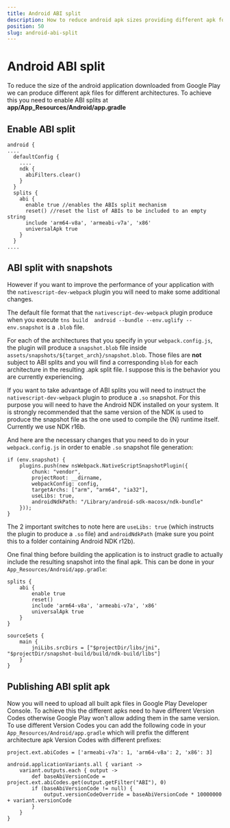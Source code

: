 ```yaml
---
title: Android ABI split
description: How to reduce android apk sizes providing different apk for different architectures.
position: 50
slug: android-abi-split
---
```


# Android ABI split

To reduce the size of the android application downloaded from Google Play we can produce different apk files for different architectures.
To achieve this you need to enable ABI splits at **app/App_Resources/Android/app.gradle**

## Enable ABI split
```
android {
....
  defaultConfig {
    ....
    ndk {
      abiFilters.clear()
    }
  }
  splits {
    abi {
      enable true //enables the ABIs split mechanism
      reset() //reset the list of ABIs to be included to an empty string
      include 'arm64-v8a', 'armeabi-v7a', 'x86'
      universalApk true
    }
  }
....
```

## ABI split with snapshots
However if you want to improve the performance of your application with the `nativescript-dev-webpack` plugin you will need to make some additional changes.

The default file format that the `nativescript-dev-webpack` plugin produce when you execute `tns build  android --bundle --env.uglify --env.snapshot` is a `.blob` file.

For each of the architectures that you specify in your `webpack.config.js`, the plugin will produce a `snapshot.blob` file inside `assets/snapshots/${target_arch}/snapshot.blob`. Those files are **not** subject to ABI splits and you will find a corresponding `blob` for each architecture in the resulting .apk split file. I suppose this is the behavior you are currently experiencing.

If you want to take advantage of ABI splits you will need to instruct the `nativescript-dev-webpack` plugin to produce a `.so` snapshot. For this purpose you will need to have the Android NDK installed on your system. It is strongly recommended that the same version of the NDK is used to produce the snapshot file as the one used to compile the {N} runtime itself. Currently we use NDK r16b.

And here are the necessary changes that you need to do in your `webpack.config.js` in order to enable `.so` snapshot file generation:

```
if (env.snapshot) {
    plugins.push(new nsWebpack.NativeScriptSnapshotPlugin({
        chunk: "vendor",
        projectRoot: __dirname,
        webpackConfig: config,
        targetArchs: ["arm", "arm64", "ia32"],
        useLibs: true,
        androidNdkPath: "/Library/android-sdk-macosx/ndk-bundle"
    }));
}
```

The 2 important switches to note here are `useLibs: true` (which instructs the plugin to produce a `.so` file) and `androidNdkPath` (make sure you point this to a folder containing Android NDK r12b).

One final thing before building the application is to instruct gradle to actually include the resulting snapshot into the final apk. This can be done in your `App_Resources/Android/app.gradle`:

```
splits {
    abi {
        enable true
        reset()
        include 'arm64-v8a', 'armeabi-v7a', 'x86'
        universalApk true
    }
}

sourceSets {
    main {
        jniLibs.srcDirs = ["$projectDir/libs/jni", "$projectDir/snapshot-build/build/ndk-build/libs"]
    }
}
```

## Publishing ABI split apk
Now you will need to upload all built apk files in Google Play Developer Console. To achieve this the different apks need to have different Version Codes otherwise Google Play won't allow adding them in the same version.
To use different Version Codes you can add the following code in your `App_Resources/Android/app.gradle` which will prefix the different architecture apk Version Codes with different prefixes:

```
project.ext.abiCodes = ['armeabi-v7a': 1, 'arm64-v8a': 2, 'x86': 3]

android.applicationVariants.all { variant ->
    variant.outputs.each { output ->
        def baseAbiVersionCode = project.ext.abiCodes.get(output.getFilter("ABI"), 0)
        if (baseAbiVersionCode != null) {
            output.versionCodeOverride = baseAbiVersionCode * 10000000 + variant.versionCode
        }
    }
}
```
